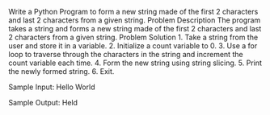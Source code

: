 Write a Python Program to form a new string made of the first 2 characters and last 2 characters from a given string. Problem Description The program takes a string and forms a new string made of the first 2 characters and last 2 characters from a given string. Problem Solution 1. Take a string from the user and store it in a variable. 2. Initialize a count variable to 0. 3. Use a for loop to traverse through the characters in the string and increment the count variable each time. 4. Form the new string using string slicing. 5. Print the newly formed string. 6. Exit.

Sample Input:
Hello World

Sample Output:
 Held

